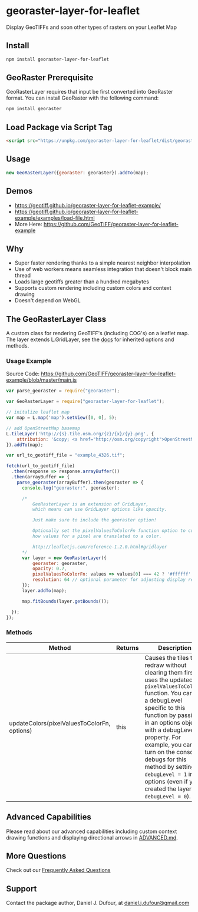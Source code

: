 # georaster-layer-for-leaflet

Display GeoTIFFs and soon other types of rasters on your Leaflet Map

## Install

```bash
npm install georaster-layer-for-leaflet
```

## GeoRaster Prerequisite

GeoRasterLayer requires that input be first converted into GeoRaster format.
You can install GeoRaster with the following command:

```bash
npm install georaster
```

## Load Package via Script Tag

```html
<script src="https://unpkg.com/georaster-layer-for-leaflet/dist/georaster-layer-for-leaflet.min.js>
```

## Usage

```javascript
new GeoRasterLayer({georaster: georaster}).addTo(map);
```

## Demos

- <https://geotiff.github.io/georaster-layer-for-leaflet-example/>
- <https://geotiff.github.io/georaster-layer-for-leaflet-example/examples/load-file.html>
- More Here: <https://github.com/GeoTIFF/georaster-layer-for-leaflet-example>

## Why

- Super faster rendering thanks to a simple nearest neighbor interpolation
- Use of web workers means seamless integration that doesn't block main thread
- Loads large geotiffs greater than a hundred megabytes
- Supports custom rendering including custom colors and context drawing
- Doesn't depend on WebGL

## The GeoRasterLayer Class

A custom class for rendering GeoTIFF's (including COG's) on a leaflet map. The layer extends L.GridLayer, see the [docs](https://leafletjs.com/reference-1.7.1.html#gridlayer) for inherited options and methods.

### Usage Example

Source Code: <https://github.com/GeoTIFF/georaster-layer-for-leaflet-example/blob/master/main.js>

```javascript
var parse_georaster = require("georaster");

var GeoRasterLayer = require("georaster-layer-for-leaflet");

// initalize leaflet map
var map = L.map('map').setView([0, 0], 5);

// add OpenStreetMap basemap
L.tileLayer('http://{s}.tile.osm.org/{z}/{x}/{y}.png', {
    attribution: '&copy; <a href="http://osm.org/copyright">OpenStreetMap</a> contributors'
}).addTo(map);

var url_to_geotiff_file = "example_4326.tif";

fetch(url_to_geotiff_file)
  .then(response => response.arrayBuffer())
  .then(arrayBuffer => {
    parse_georaster(arrayBuffer).then(georaster => {
      console.log("georaster:", georaster);

      /*
          GeoRasterLayer is an extension of GridLayer,
          which means can use GridLayer options like opacity.

          Just make sure to include the georaster option!

          Optionally set the pixelValuesToColorFn function option to customize
          how values for a pixel are translated to a color.

          http://leafletjs.com/reference-1.2.0.html#gridlayer
      */
      var layer = new GeoRasterLayer({
          georaster: georaster,
          opacity: 0.7,
          pixelValuesToColorFn: values => values[0] === 42 ? '#ffffff' : '#000000',
          resolution: 64 // optional parameter for adjusting display resolution
      });
      layer.addTo(map);

      map.fitBounds(layer.getBounds());

  });
});
```

<!-- ## Options -->
<!-- todo: add a table of options for GeoRasterLayer -->

### Methods

| Method                                      | Returns | Description                                                                                                                                                                                                                                                                                                                                                                                    |
| ------------------------------------------- | ------- | ---------------------------------------------------------------------------------------------------------------------------------------------------------------------------------------------------------------------------------------------------------------------------------------------------------------------------------------------------------------------------------------------- |
| updateColors(pixelValuesToColorFn, options) | this    | Causes the tiles to redraw without clearing them first. It uses the updated `pixelValuesToColorFn` function. You can set a debugLevel specific to this function by passing in an options object with a debugLevel property.  For example, you can turn on the console debugs for this method by setting `debugLevel = 1` in the options (even if you created the layer with `debugLevel = 0`). |

## Advanced Capabilities

Please read about our advanced capabilities including custom context drawing functions and displaying directional arrows in [ADVANCED.md](ADVANCED.md).

## More Questions

Check out our [Frequently Asked Questions](FAQs.md)

## Support

Contact the package author, Daniel J. Dufour, at daniel.j.dufour@gmail.com
